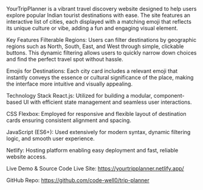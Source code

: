 YourTripPlanner is a vibrant travel discovery website designed to help users explore popular Indian tourist destinations with ease. The site features an interactive list of cities, each displayed with a matching emoji that reflects its unique culture or vibe, adding a fun and engaging visual element.

Key Features
Filterable Regions:
Users can filter destinations by geographic regions such as North, South, East, and West through simple, clickable buttons. This dynamic filtering allows users to quickly narrow down choices and find the perfect travel spot without hassle.

Emojis for Destinations:
Each city card includes a relevant emoji that instantly conveys the essence or cultural significance of the place, making the interface more intuitive and visually appealing.

Technology Stack
React.js: Utilized for building a modular, component-based UI with efficient state management and seamless user interactions.

CSS Flexbox: Employed for responsive and flexible layout of destination cards ensuring consistent alignment and spacing.

JavaScript (ES6+): Used extensively for modern syntax, dynamic filtering logic, and smooth user experience.

Netlify: Hosting platform enabling easy deployment and fast, reliable website access.

Live Demo & Source Code
Live Site: https://yourtripplanner.netlify.app/

GitHub Repo: https://github.com/code-well0/trip-planner

